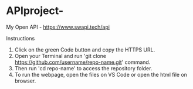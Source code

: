 # APIproject-
My Open API - https://www.swapi.tech/api

Instructions 
1. Click on the green Code button and copy the HTTPS URL.
2. Open your Terminal and run 'git clone https://github.com/username/repo-name.git' command.
3. Then run 'cd repo-name' to access the repository folder.
4. To run the webpage, open the files on VS Code or open the html file on browser. 
